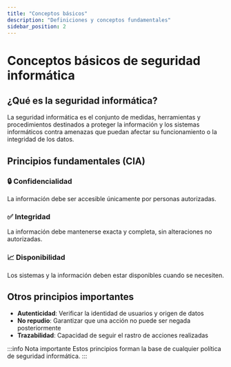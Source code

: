 ```yaml
---
title: "Conceptos básicos"
description: "Definiciones y conceptos fundamentales"
sidebar_position: 2
---
```


# Conceptos básicos de seguridad informática

## ¿Qué es la seguridad informática?

La seguridad informática es el conjunto de medidas, herramientas y procedimientos destinados a proteger la información y los sistemas informáticos contra amenazas que puedan afectar su funcionamiento o la integridad de los datos.

## Principios fundamentales (CIA)

### 🔒 Confidencialidad
La información debe ser accesible únicamente por personas autorizadas.

### ✅ Integridad  
La información debe mantenerse exacta y completa, sin alteraciones no autorizadas.

### 📈 Disponibilidad
Los sistemas y la información deben estar disponibles cuando se necesiten.

## Otros principios importantes

- **Autenticidad**: Verificar la identidad de usuarios y origen de datos
- **No repudio**: Garantizar que una acción no puede ser negada posteriormente
- **Trazabilidad**: Capacidad de seguir el rastro de acciones realizadas

:::info Nota importante
Estos principios forman la base de cualquier política de seguridad informática.
:::
